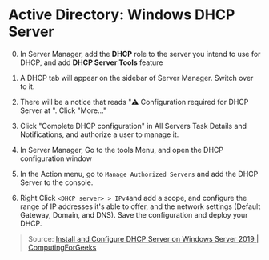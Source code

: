 # Active Directory: Windows DHCP Server

0. In Server Manager, add the **DHCP** role to the server you intend to use for DHCP, and add **DHCP Server Tools** feature

1. A DHCP tab will appear on the sidebar of Server Manager. Switch over to it.

2. There will be a notice that reads "⚠️ Configuration required for DHCP Server at <hostname>". Click "More..."

3. Click "Complete DHCP configuration" in All Servers Task Details and Notifications, and authorize a user to manage it.

4. In Server Manager, Go to the tools Menu, and open the DHCP configuration window

5. In the Action menu, go to `Manage Authorized Servers` and add the DHCP Server to the console.

6. Right Click `<DHCP server> > IPv4`and add a scope, and configure the range of IP addresses it's able to offer, and the network settings (Default Gateway, Domain, and DNS). Save the configuration and deploy your DHCP.

> Source: [Install and Configure DHCP Server on Windows Server 2019 | ComputingForGeeks](https://computingforgeeks.com/how-to-install-and-configure-dhcp-server-on-windows-server/)

